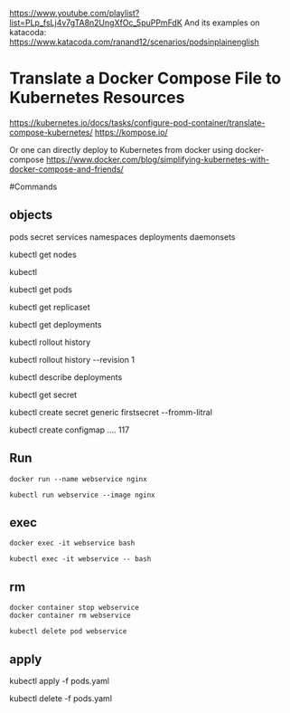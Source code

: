 


https://www.youtube.com/playlist?list=PLp_fsLj4v7gTA8n2UngXfOc_5puPPmFdK
And its examples on katacoda:
https://www.katacoda.com/ranand12/scenarios/podsinplainenglish




# Translate a Docker Compose File to Kubernetes Resources

https://kubernetes.io/docs/tasks/configure-pod-container/translate-compose-kubernetes/
https://kompose.io/

Or one can directly deploy to Kubernetes from docker using docker-compose
https://www.docker.com/blog/simplifying-kubernetes-with-docker-compose-and-friends/


#Commands


## objects 
pods
secret
services
namespaces
deployments
daemonsets


kubectl get nodes

kubectl 

kubectl get pods 

kubectl get replicaset

kubectl get deployments 

kubectl rollout history <name of deployment> 

kubectl rollout history <name of deployment>  --revision 1

kubectl describe deployments <name of deployment>

kubectl get secret

kubectl create secret generic firstsecret --fromm-litral 

kubectl create configmap .... 117



## Run
	docker run --name webservice nginx

	kubectl run webservice --image nginx

## exec 

    docker exec -it webservice bash
	
	kubectl exec -it webservice -- bash 
	
## rm 
    docker container stop webservice
	docker container rm webservice
	
	kubectl delete pod webservice
	
	
## apply

   kubectl apply -f pods.yaml

   kubectl delete -f pods.yaml


   

	